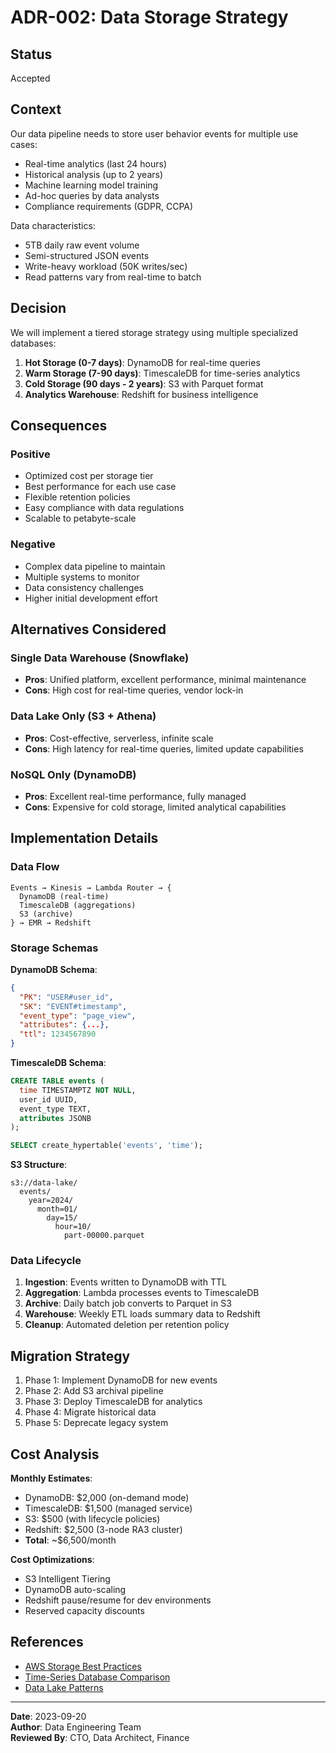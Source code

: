 # ADR-002: Data Storage Strategy

## Status
Accepted

## Context
Our data pipeline needs to store user behavior events for multiple use cases:
- Real-time analytics (last 24 hours)
- Historical analysis (up to 2 years)
- Machine learning model training
- Ad-hoc queries by data analysts
- Compliance requirements (GDPR, CCPA)

Data characteristics:
- 5TB daily raw event volume
- Semi-structured JSON events
- Write-heavy workload (50K writes/sec)
- Read patterns vary from real-time to batch

## Decision
We will implement a tiered storage strategy using multiple specialized databases:

1. **Hot Storage (0-7 days)**: DynamoDB for real-time queries
2. **Warm Storage (7-90 days)**: TimescaleDB for time-series analytics
3. **Cold Storage (90 days - 2 years)**: S3 with Parquet format
4. **Analytics Warehouse**: Redshift for business intelligence

## Consequences

### Positive
- Optimized cost per storage tier
- Best performance for each use case
- Flexible retention policies
- Easy compliance with data regulations
- Scalable to petabyte-scale

### Negative
- Complex data pipeline to maintain
- Multiple systems to monitor
- Data consistency challenges
- Higher initial development effort

## Alternatives Considered

### Single Data Warehouse (Snowflake)
- **Pros**: Unified platform, excellent performance, minimal maintenance
- **Cons**: High cost for real-time queries, vendor lock-in

### Data Lake Only (S3 + Athena)
- **Pros**: Cost-effective, serverless, infinite scale
- **Cons**: High latency for real-time queries, limited update capabilities

### NoSQL Only (DynamoDB)
- **Pros**: Excellent real-time performance, fully managed
- **Cons**: Expensive for cold storage, limited analytical capabilities

## Implementation Details

### Data Flow
```
Events → Kinesis → Lambda Router → {
  DynamoDB (real-time)
  TimescaleDB (aggregations)
  S3 (archive)
} → EMR → Redshift
```

### Storage Schemas

**DynamoDB Schema**:
```json
{
  "PK": "USER#user_id",
  "SK": "EVENT#timestamp",
  "event_type": "page_view",
  "attributes": {...},
  "ttl": 1234567890
}
```

**TimescaleDB Schema**:
```sql
CREATE TABLE events (
  time TIMESTAMPTZ NOT NULL,
  user_id UUID,
  event_type TEXT,
  attributes JSONB
);

SELECT create_hypertable('events', 'time');
```

**S3 Structure**:
```
s3://data-lake/
  events/
    year=2024/
      month=01/
        day=15/
          hour=10/
            part-00000.parquet
```

### Data Lifecycle

1. **Ingestion**: Events written to DynamoDB with TTL
2. **Aggregation**: Lambda processes events to TimescaleDB
3. **Archive**: Daily batch job converts to Parquet in S3
4. **Warehouse**: Weekly ETL loads summary data to Redshift
5. **Cleanup**: Automated deletion per retention policy

## Migration Strategy

1. Phase 1: Implement DynamoDB for new events
2. Phase 2: Add S3 archival pipeline
3. Phase 3: Deploy TimescaleDB for analytics
4. Phase 4: Migrate historical data
5. Phase 5: Deprecate legacy system

## Cost Analysis

**Monthly Estimates**:
- DynamoDB: $2,000 (on-demand mode)
- TimescaleDB: $1,500 (managed service)
- S3: $500 (with lifecycle policies)
- Redshift: $2,500 (3-node RA3 cluster)
- **Total**: ~$6,500/month

**Cost Optimizations**:
- S3 Intelligent Tiering
- DynamoDB auto-scaling
- Redshift pause/resume for dev environments
- Reserved capacity discounts

## References
- [AWS Storage Best Practices](https://aws.amazon.com/architecture/storage/)
- [Time-Series Database Comparison](https://tsdb-comparison.github.io/)
- [Data Lake Patterns](https://martinfowler.com/articles/data-lake-patterns.html)

---
**Date**: 2023-09-20  
**Author**: Data Engineering Team  
**Reviewed By**: CTO, Data Architect, Finance